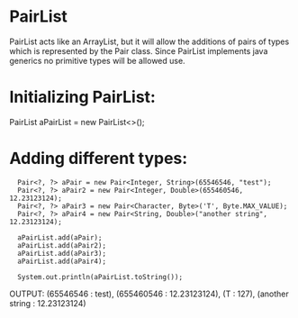 PairList
========

PairList acts like an ArrayList, but it will allow the additions of pairs of types which is represented by the Pair<?, ?> class. Since PairList implements java generics no primitive types will be allowed use.

Initializing PairList:
======================

PairList<?, ?> aPairList = new PairList<>();

Adding different types:
=======================
```
  Pair<?, ?> aPair = new Pair<Integer, String>(65546546, "test");
  Pair<?, ?> aPair2 = new Pair<Integer, Double>(655460546, 12.23123124);
  Pair<?, ?> aPair3 = new Pair<Character, Byte>('T', Byte.MAX_VALUE);
  Pair<?, ?> aPair4 = new Pair<String, Double>("another string", 12.23123124);

  aPairList.add(aPair);
  aPairList.add(aPair2);
  aPairList.add(aPair3);
  aPairList.add(aPair4);

  System.out.println(aPairList.toString());
```
OUTPUT: (65546546 : test), (655460546 : 12.23123124), (T : 127), (another string : 12.23123124)
